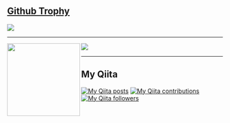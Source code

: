 <a href="https://github.com/ryo-ma/github-profile-trophy"><h2> Github Trophy</h2></a>
<a href="https://github.com/ryo-ma/github-profile-trophy">
  <img src="https://github-profile-trophy.vercel.app/?username=shiena&column=7"/>
</a>

---

<div>
  <img height="170" align="left" src="https://github-readme-stats.vercel.app/api?username=shiena&count_private=true&include_all_commits=true" />
  <img src="https://github-readme-stats.vercel.app/api/top-langs/?username=shiena&layout=compact" />
</div>

---

## My Qiita

[![My Qiita posts](https://qiita-badge.apiapi.app/s/shiena/posts.svg)](http://qiita.com/shiena) [![My Qiita contributions](https://qiita-badge.apiapi.app/s/shiena/contributions.svg)](http://qiita.com/shiena) [![My Qiita followers](https://qiita-badge.apiapi.app/s/shiena/followers.svg)](http://qiita.com/shiena)
                
